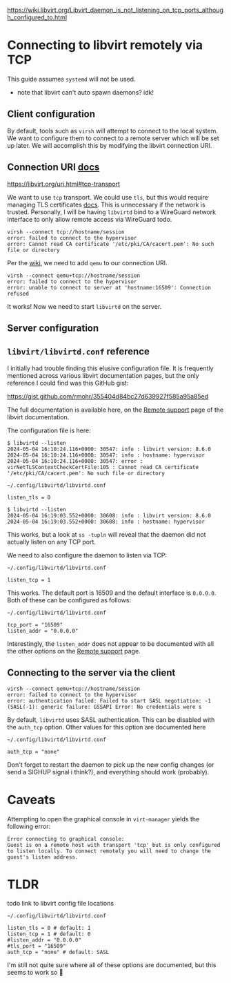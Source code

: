 https://wiki.libvirt.org/Libvirt_daemon_is_not_listening_on_tcp_ports_although_configured_to.html
# Connecting to libvirt remotely via TCP

This guide assumes `systemd` will not be used.



- note that libvirt can't auto spawn daemons? idk!


## Client configuration

By default, tools such as `virsh` will attempt to connect to the local system. We want to configure them to connect to a remote server which will be set up later. We will accomplish this by modifying the libvirt connection URI.

## Connection URI [docs](https://libvirt.org/uri.html)

https://libvirt.org/uri.html#tcp-transport

We want to use `tcp` transport. We could use `tls`, but this would require managing TLS certificates [docs](https://wiki.libvirt.org/TLSSetup.html). This is unnecessary if the network is trusted. Personally, I will be having `libvirtd` bind to a WireGuard network interface to only allow remote access via WireGuard todo.

```
virsh --connect tcp://hostname/session
error: failed to connect to the hypervisor
error: Cannot read CA certificate '/etc/pki/CA/cacert.pem': No such file or directory
```

Per the [wiki](https://wiki.libvirt.org/Failed_to_connect_to_the_hypervisor.html#cannot-read-ca-certificate), we need to add `qemu` to our connection URI.


```
virsh --connect qemu+tcp://hostname/session
error: failed to connect to the hypervisor
error: unable to connect to server at 'hostname:16509': Connection refused
```

It works! Now we need to start `libvirtd` on the server.

## Server configuration

## `libvirt/libvirtd.conf` reference

I initially had trouble finding this elusive configuration file. It is frequently mentioned across various libvirt documentation pages, but the only reference I could find was this GitHub gist:

https://gist.github.com/rmohr/355404d84bc27d639927f585a95a85ed

The full documentation is available here, on the [Remote support](https://libvirt.org/remote.html) page of the libvirt documentation.

The configuration file is here:

```
$ libvirtd --listen
2024-05-04 16:10:24.116+0000: 30547: info : libvirt version: 8.6.0
2024-05-04 16:10:24.116+0000: 30547: info : hostname: hypervisor
2024-05-04 16:10:24.116+0000: 30547: error : virNetTLSContextCheckCertFile:105 : Cannot read CA certificate '/etc/pki/CA/cacert.pem': No such file or directory
```

`~/.config/libvirtd/libvirtd.conf`
```
listen_tls = 0
```
```
$ libvirtd --listen
2024-05-04 16:19:03.552+0000: 30608: info : libvirt version: 8.6.0
2024-05-04 16:19:03.552+0000: 30608: info : hostname: hypervisor
```

This works, but a look at `ss -tupln` will reveal that the daemon did not actually listen on any TCP port.

We need to also configure the daemon to listen via TCP:

`~/.config/libvirtd/libvirtd.conf`
```
listen_tcp = 1
```

This works. The default port is 16509 and the default interface is `0.0.0.0`. Both of these can be configured as follows:

`~/.config/libvirtd/libvirtd.conf`
```
tcp_port = "16509"
listen_addr = "0.0.0.0"
```

Interestingly, the `listen_addr` does not appear to be documented with all the other options on the [Remote support](https://libvirt.org/remote.html) page.

## Connecting to the server via the client

```
virsh --connect qemu+tcp://hostname/session
error: failed to connect to the hypervisor
error: authentication failed: Failed to start SASL negotiation: -1 (SASL(-1): generic failure: GSSAPI Error: No credentials were s
```

By default, `libvirtd` uses SASL authentication. This can be disabled with the `auth_tcp` option. Other values for this option are documented here

`~/.config/libvirtd/libvirtd.conf`
```
auth_tcp = "none"
```

Don't forget to restart the daemon to pick up the new config changes (or send a SIGHUP signal i think?), and everything should work (probably).

# Caveats

Attempting to open the graphical console in `virt-manager` yields the following error:
```
Error connecting to graphical console:
Guest is on a remote host with transport 'tcp' but is only configured to listen locally. To connect remotely you will need to change the guest's listen address.
```

# TLDR

todo link to libvirt config file locations

`~/.config/libvirtd/libvirtd.conf`
```
listen_tls = 0 # default: 1
listen_tcp = 1 # default: 0
#listen_addr = "0.0.0.0"
#tls_port = "16509"
auth_tcp = "none" # default: SASL
```

I'm still not quite sure where all of these options are documented, but this seems to work so :shrug:
